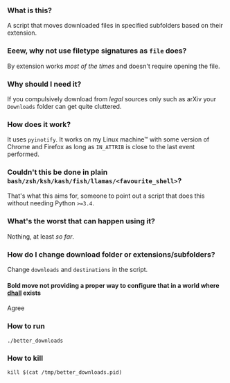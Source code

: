 ### What is this?

A script that moves downloaded files in specified subfolders based on their
extension.

### Eeew, why not use filetype signatures as `file` does?

By extension works _most of the times_ and doesn't require opening the file.

### Why should I need it?

If you compulsively download from _legal_ sources only such as arXiv your
`Downloads` folder can get quite cluttered.

### How does it work?

It uses `pyinotify`. It works on my Linux machine™ with some version of
Chrome and Firefox as long as `IN_ATTRIB` is close to the last event performed.


### Couldn't this be done in plain `bash/zsh/ksh/kash/fish/llamas/<favourite_shell>`?

That's what this aims for, someone to point out a script that does this without
needing Python `>=3.4`.


### What's the worst that can happen using it?

Nothing, at least _so far_.

### How do I change download folder or extensions/subfolders?

Change `downloads` and `destinations` in the script.

#### Bold move not providing a proper way to configure that in a world where [dhall](https://dhall-lang.org/) exists

Agree

### How to run

`./better_downloads`

### How to kill
`kill $(cat /tmp/better_downloads.pid)`
